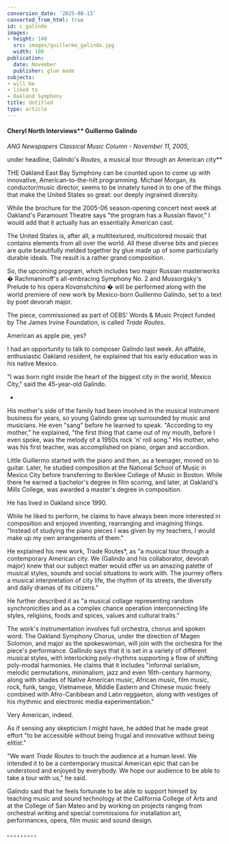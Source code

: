 ```yaml
---
conversion_date: '2025-08-13'
converted_from_html: true
id: c_galindo
images:
- height: 140
  src: images/guillermo_galindo.jpg
  width: 100
publication:
  date: November
  publisher: glue made
subjects:
- will be
- liked to
- Oakland Symphony
title: Untitled
type: article
---
```


#### Cheryl North Interviews** Guillermo Galindo

*ANG Newspapers Classical Music Column - November 11, 2005*,

 under headline, Galindo's *Routes*, a musical tour through an American city**

THE Oakland East Bay Symphony can be counted upon to come up with innovative, American-to-the-hilt programming. Michael Morgan, its conductor/music director, seems to be innately tuned in to one of the things that make the United States so great: our deeply ingrained diversity.

While the brochure for the 2005-06 season-opening concert next week at Oakland's Paramount Theatre says "the program has a Russian flavor," I would add that it actually has an essentially American cast.

The United States is, after all, a multitextured, multicolored mosaic that contains elements from all over the world. All these diverse bits and pieces are quite beautifully melded together by glue made up of some particularly durable ideals. The result is a rather grand composition.

So, the upcoming program, which includes two major Russian masterworks � Rachmaninoff's all-embracing Symphony No. 2 and Mussorgsky's Prelude to his opera *Kovanshchina* � will be performed along with the world premiere of new work by Mexico-born Guillermo Galindo, set to a text by poet devorah major.

The piece, commissioned as part of OEBS' Words & Music Project funded by The James Irvine Foundation, is called *Trade Routes*.

 American as apple pie, yes?

I had an opportunity to talk to composer Galindo last week.
An affable, enthusiastic Oakland resident, he explained that his early education was in his native Mexico.

"I was born right inside the heart of the biggest city in the world, Mexico City," said the 45-year-old Galindo.

*

His mother's side of the family had been involved in the musical instrument business for years, so young Galindo grew up surrounded by music and musicians. He even "sang" before he learned to speak. "According to my mother," he explained, "the first thing that came out of my mouth, before I even spoke, was the melody of a 1950s rock 'n' roll song."
His mother, who was his first teacher, was accomplished on piano, organ and accordion.

Little Guillermo started with the piano and then, as a teenager, moved on to guitar. Later, he studied composition at the National School of Music in Mexico City before transferring to Berklee College of Music in Boston. While there he earned a bachelor's degree in film scoring, and later, at Oakland's Mills College, was awarded a master's degree in composition.

He has lived in Oakland since 1990.

While he liked to perform, he claims to have always been more interested in composition and enjoyed inventing, rearranging and imagining things. "Instead of studying the piano pieces I was given by my teachers, I would make up my own arrangements of them."

He explained his new work, Trade Routes*, as "a musical tour through a contemporary American city. We (Galindo and his collaborator, devorah major) knew that our subject matter would offer us an amazing palette of musical styles, sounds and social situations to work with. The journey offers a musical interpretation of city life, the rhythm of its streets, the diversity and daily dramas of its citizens."

He further described it as "a musical collage representing random synchronicities and as a complex chance operation interconnecting life styles, religions, foods and spices, values and cultural traits."

The work's instrumentation involves full orchestra, chorus and spoken word. The Oakland Symphony Chorus, under the direction of Magen Solomon, and major as the spokeswoman, will join with the orchestra for the piece's performance.
Gallindo says that it is set in a variety of different musical styles, with interlocking poly-rhythms supporting a flow of shifting poly-modal harmonies. He claims that it includes "informal serialism, melodic permutations, minimalism, jazz and even 16th-century harmony, along with shades of Native American music, African music, film music, rock, funk, tango, Vietnamese, Middle Eastern and Chinese music freely combined with Afro-Caribbean and Latin reggaeton, along with vestiges of his rhythmic and electronic media experimentation."

Very American, indeed.

As if sensing any skepticism I might have, he added that he made great effort "to be accessible without being frugal and innovative without being elitist."

"We want *Trade Routes* to touch the audience at a human level. We intended it to be a contemporary musical American epic that can be understood and enjoyed by everybody. We hope our audience to be able to take a tour with us," he said.

Galindo said that he feels fortunate to be able to support himself by teaching music and sound technology at the California College of Arts and at the College of San Mateo and by working on projects ranging from orchestral writing and special commissions for installation art, performances, opera, film music and sound design.

[.](http://www.dunningmarketing.com)
[.](http://www.witnessamerica.com)
[.](http://www.witnessamerica.com/camcorders)
[.](http://www.ksql.com)
[.](http://www.ascendaviation.com)
[.](http://www.echovalleysupply.com)
[.](http://www.northworks.net)
[.](http://www.attainia.com)
[.](http://www.briandunning.com)